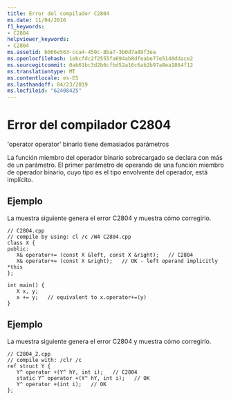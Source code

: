 ```yaml
---
title: Error del compilador C2804
ms.date: 11/04/2016
f1_keywords:
- C2804
helpviewer_keywords:
- C2804
ms.assetid: b066e563-cca4-450c-8ba7-3b0d7a89f3ea
ms.openlocfilehash: 1ebcfdc2f2555fa694ab8dfeabe77e5140ddace2
ms.sourcegitcommit: 0ab61bc3d2b6cfbd52a16c6ab2b97a8ea1864f12
ms.translationtype: MT
ms.contentlocale: es-ES
ms.lasthandoff: 04/23/2019
ms.locfileid: "62408425"
---
```

# <a name="compiler-error-c2804"></a>Error del compilador C2804

'operator operator' binario tiene demasiados parámetros

La función miembro del operador binario sobrecargado se declara con más de un parámetro. El primer parámetro de operando de una función miembro de operador binario, cuyo tipo es el tipo envolvente del operador, está implícito.

## <a name="example"></a>Ejemplo

La muestra siguiente genera el error C2804 y muestra cómo corregirlo.

```
// C2804.cpp
// compile by using: cl /c /W4 C2804.cpp
class X {
public:
   X& operator+= (const X &left, const X &right);   // C2804
   X& operator+= (const X &right);   // OK - left operand implicitly *this
};

int main() {
   X x, y;
   x += y;   // equivalent to x.operator+=(y)
}
```

## <a name="example"></a>Ejemplo

La muestra siguiente genera el error C2804 y muestra cómo corregirlo.

```
// C2804_2.cpp
// compile with: /clr /c
ref struct Y {
   Y^ operator +(Y^ hY, int i);   // C2804
   static Y^ operator +(Y^ hY, int i);   // OK
   Y^ operator +(int i);   // OK
};
```